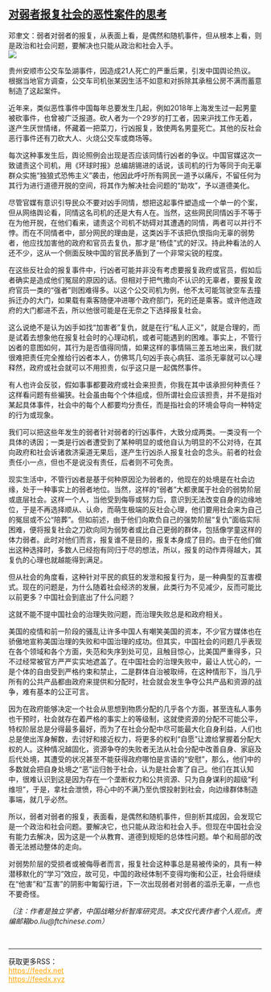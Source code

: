 <!--1594929115000-->
[对弱者报复社会的恶性案件的思考](https://cn.ft.com/story/001088578?full=y)
------

<div></div><div class="story-lead">邓聿文：弱者对弱者的报复，从表面上看，是偶然和随机事件，但从根本上看，则是政治和社会问题，要解决也只能从政治和社会入手。</div><div class=" story-image image"><img src="https://thumbor.ftacademy.cn/unsafe/1340x754/https://thumbor.ftacademy.cn/unsafe/picture/1/000097491_piclink.jpg"></div><div class="story-body"><div id="story-body-container"><p>贵州安顺市公交车坠湖事件，因造成21人死亡的严重后果，引发中国舆论热议。根据当地官方调查，公交车司机张某因生活不如意和对拆除其承租公房不满而蓄意制造了这起案件。</p><p>近年来，类似恶性事件中国每年总要发生几起，例如2018年上海发生过一起男童被砍事件，也曾被广泛报道。砍人者为一个29岁的打工者，因来沪找工作无着，遂产生厌世情绪，怀藏着一把菜刀，行凶报复，致使两名男童死亡。其他的反社会恶行事件还有刀砍大人、火烧公交车或商场等。</p><p>每次这种事发生后，舆论照例会出现是否应该同情行凶者的争议。中国官媒这次一致谴责这个司机，用《环球时报》总编胡锡进的话说，该司机的行为等同于向无辜群众实施“独狼式恐怖主义”袭击，他因此呼吁所有网民一道予以痛斥，不留任何为其行为进行道德开脱的空间，将其作为解决社会问题的“助攻”，予以道德美化。</p><p>尽管官媒有意识引导民众不要对凶手同情，想把这起事件塑造成一个单一的个案，但从网络舆论看，同情这名司机的还是大有人在。当然，这些网民同情凶手不等于在为他开脱，在他们看来，谴责这个司机不妨碍对其遭遇的同情，两者可以并行不悖。而在不同情者中，部分网民的理由是，这类凶手不该把仇恨指向无辜的弱势者，他应找加害他的政府和官员去复仇，那才是“杨佳”式的好汉。持此种看法的人还不少，这从一个侧面反映中国的官民矛盾到了一个非常尖锐的程度。</p><div  data-o-ads-name="mpu-middle1" class="o-ads in-article-advert" data-o-ads-formats-default="false"  data-o-ads-formats-small="FtcMobileMpu"  data-o-ads-formats-medium="FtcMpu" data-o-ads-formats-large="FtcMpu" data-o-ads-formats-extra="FtcMpu" data-o-ads-targeting="cnpos=middle1;" data-cy='[{"devices":["PC","iPhoneWeb","AndroidWeb","iPhoneApp","AndroidApp"],"pattern":"MPU","position":"Middle1","container":"mpuInStory"}]'></div><p>在这些反社会的报复事件中，行凶者可能并非没有考虑要报复政府或官员，假如后者确实是造成他们冤屈的原因的话。但相对于把气撒向不认识的无辜者，要报复政府官员一类的“强者”则困难得多。以这个公交司机为例，他不太可能驾驶空车去撞拆迁办的大门，如果载有乘客随便冲进哪个政府部门，死的还是乘客。或许他连政府的大门都进不去，所以他很可能是在无奈之下选择报复社会。</p><p>这么说绝不是认为凶手如找“加害者”复仇，就是在行“私人正义”，就是合理的，而是试着去想象他在报复社会时的心理动机，或者可能遇到的困难。事实上，不管行凶者的意图如何，其行为是否值得同情，如果这样的事情隔三差五地出来，我们就很难把责任完全推给行凶者本人，仿佛骂几句凶手丧心病狂、滥杀无辜就可以心理释然，政府或社会就可以不用担责，似乎这只是一起偶然事件。</p><p>有人也许会反驳，假如事事都要政府或社会来担责，你我在其中该承担何种责任？这样看问题有些褊狭。社会虽由每个个体组成，但所谓社会应该担责，并不是指对某起具体事件，社会中的每个人都要均分责任，而是指社会的环境会导向一种特定的行为或现象。</p><p>我们可以把这些年发生的弱者针对弱者的行凶事件，大致分成两类。一类没有一个具体的诱因；一类是行凶者遭受到了某种明显的或他自认为明显的不公对待，在其向政府和社会诉诸救济渠道无果后，遂产生行凶杀人报复社会的念头。前者的社会责任小一点，但也不是说没有责任，后者则不可免责。</p><p>现实生活中，不管行凶者是基于何种原因沦为弱者的，他现在的处境是在社会边缘，处于一种事实上的弱者地位。当然，这样的“弱者”大都隶属于社会的弱势阶层或底层社会。这样一个人，当他受到侮辱或努力后，意识到无法改变自身的边缘地位，于是不再选择顺从、认命，而萌生极端的反社会心理，他们要用社会来为自己的冤屈或不公“陪葬”。但如前述，由于他们向欺负自己的强势阶层“复仇”面临实际困难，便将报复社会之刀砍向同为弱势者或比自己更弱的群体，包括像学童这样的体力弱者。此时对他们而言，报复谁不是目的，报复本身成了目的。由于在他们做出这种选择时，多数人已经抱有同归于尽的想法，所以，报复的动作弄得越大，其复仇的心理也就越能得到满足。</p><p>但从社会的角度看，这种针对平民的疯狂的发泄和报复行为，是一种典型的互害模式。现在的问题是，为什么随着社会经济的发展，此类行为不见减少，反而可能比以前更多？中国社会到底出了什么问题？</p><div data-o-ads-name="mpu-middle2" class="o-ads in-article-advert" data-o-ads-formats-default="false"  data-o-ads-formats-small="FtcMobileMpu"  data-o-ads-formats-medium="false" data-o-ads-formats-large="false" data-o-ads-formats-extra="false" data-o-ads-targeting="cnpos=middle2;" data-cy='[{"devices":["iPhoneWeb","AndroidWeb","iPhoneApp","AndroidApp"],"pattern":"MPU","position":"Middle2","container":"mpuInStory"}]'></div><p>这就不能不提中国社会的治理失败问题，而治理失败总是和政府相关。</p><p>美国的疫情和前一阶段的骚乱让许多中国人有嘲笑美国的资本，不少官方媒体也在骄傲地宣称美国治理的失败和中国治理的成功。但其实，中国社会的问题几乎表现在各个领域和各个方面，失范和失序到处可见，且触目惊心，比美国严重得多，只不过经常被官方严严实实地遮盖了。在中国社会的治理失败中，最让人忧心的，一是个体的自由受到严格约束和禁止，二是群体自治被取缔，在这种情形下，当几乎所有的公共产品都由政府来提供和分配时，社会就会发生争夺公共产品和资源的战争，难有基本的公正可言。</p><p>因为在政府能够决定一个社会从思想到物质分配的几乎各个方面，甚至连私人事务也干预时，社会就存在着严格的事实上的等级制，这就使资源的分配不可能公平，特权阶层总是分得最多最好，而为了在社会分配中尽可能最大化自身利益，人们也总是使出浑身解数，去讨好和接近权力，将更多的权利“自愿”让渡给掌握着分配大权的人。这种情况越固化，资源争夺的失败者无法从社会分配中改善自身、家庭及后代处境，其遭受的状况甚至不能获得政府哪怕是言语的“安慰”，那么，他们中的多数就会把自身处境之“恶”运归咎于社会，认为是社会害了自己。他们在其认知中，很难认识到这是因为存在一个垄断权力和公共资源、只为自身谋利的超级“利维坦”，于是，拿社会泄愤，将心中的不满乃至仇恨投射到社会，向边缘群体制造事端，就几乎必然。</p><p>所以，弱者对弱者的报复，表面看，是偶然和随机事件，但剖析其成因，会发现它是一个政治和社会问题。要解决它，也只能从政治和社会入手。但现在中国社会没有能力去解决，因为这是一个从教育、道德到规矩的总体性问题。单个和局部的改善无法撼动整体的走向。</p><p>对弱势阶层的受损者或被侮辱者而言，报复社会这种事总是易被传染的，具有一种潜移默化的“学习”效应，故可见，中国的政经体制不变得均衡和公正，社会将继续在“他害”和“互害”的阴影中匍匐行进，下一次出现弱者对弱者的滥杀无辜，一点也不要奇怪。</p><div data-o-ads-name="mpu-middle3" class="o-ads in-article-advert" data-o-ads-formats-default="false"  data-o-ads-formats-small="FtcMobileMpu"  data-o-ads-formats-medium="false" data-o-ads-formats-large="false" data-o-ads-formats-extra="false" data-o-ads-targeting="cnpos=middle3;" data-cy='[{"devices":["iPhoneWeb","AndroidWeb","iPhoneApp","AndroidApp"],"pattern":"MPU","position":"Middle3","container":"mpuInStory"}]'></div><p><i>（注：作者是独立学者，中国战略分析智库研究员。本文仅代表作者个人观点。责编邮箱bo.liu@ftchinese.com）</i></p></div><div class="clearfloat"></div></div><br><hr><div>获取更多RSS：<br><a href="https://feedx.net" style="color:orange" target="_blank">https://feedx.net</a> <br><a href="https://feedx.xyz" style="color:orange" target="_blank">https://feedx.xyz</a><br></div>
